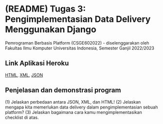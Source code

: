 # (README) Tugas 3: Pengimplementasian Data Delivery Menggunakan Django

Pemrograman Berbasis Platform (CSGE602022) - diselenggarakan oleh Fakultas Ilmu Komputer Universitas Indonesia, Semester Ganjil 2022/2023

## Link Aplikasi Heroku
[HTML](http://lokeswara-pbp-tugas2.herokuapp.com/mywatchlist/html/),
[XML](http://lokeswara-pbp-tugas2.herokuapp.com/mywatchlist/xml/), 
[JSON](http://lokeswara-pbp-tugas2.herokuapp.com/mywatchlist/json/)

## Penjelasan dan demonstrasi program
(1) Jelaskan perbedaan antara JSON, XML, dan HTML!
(2) Jelaskan mengapa kita memerlukan data delivery dalam pengimplementasian sebuah platform?
(3) Jelaskan bagaimana cara kamu mengimplementasikan checklist di atas.
